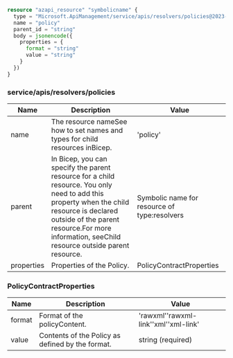 ```terraform
resource "azapi_resource" "symbolicname" {
  type = "Microsoft.ApiManagement/service/apis/resolvers/policies@2023-05-01-preview"
  name = "policy"
  parent_id = "string"
  body = jsonencode({
    properties = {
      format = "string"
      value = "string"
    }
  })
}

```

### service/apis/resolvers/policies

| Name | Description | Value |
|-|-|-|
| name | The resource nameSee how to set names and types for child resources inBicep. | 'policy' |
| parent | In Bicep, you can specify the parent resource for a child resource. You only need to add this property when the child resource is declared outside of the parent resource.For more information, seeChild resource outside parent resource. | Symbolic name for resource of type:resolvers |
| properties | Properties of the Policy. | PolicyContractProperties |


### PolicyContractProperties

| Name | Description | Value |
|-|-|-|
| format | Format of the policyContent. | 'rawxml''rawxml-link''xml''xml-link' |
| value | Contents of the Policy as defined by the format. | string (required) |


